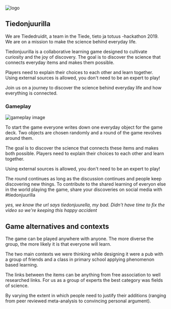 ![logo](https://jussiholtta.github.io/tiedonjuurella/images/Tiedon-juurilla.jpg)

## Tiedonjuurilla

We are Tiededruidit, a team in the Tiede, tieto ja totuus -hackathon 2019. We are on a mission to make the science behind everyday life.

Tiedonjuurilla is a collaborative learning game designed to cultivate curiosity and the joy of discovery. The goal is to discover the science that connects everyday items and makes them possible.

Players need to explain their choices to each other and learn together. Using external sources is allowed, you don't need to be an expert to play!

Join us on a journey to discover the science behind everyday life and how everything is connected.

### Gameplay

![gameplay image](https://jussiholtta.github.io/tiedonjuurella/images/IMG_6395.jpg
)

To start the game everyone writes down one everyday object for the game deck. Two objects are chosen randomly and a round of the game revolves around them.

The goal is to discover the science that connects these items and makes both possible. Players need to explain their choices to each other and learn together.

Using external sources is allowed, you don't need to be an expert to play!

The round continues as long as the discussion continues and people keep discovering new things. To contribute to the shared learning of everyon else in the world playing the game, share your discoveries on social media with \#tiedonjuurilla

*yes, we know the url says tiedonjuurella, my bad. Didn't have time to fix the video so we're keeping this happy accident*

## Game alternatives and contexts

The game can be played anywhere with anyone. The more diverse the group, the more likely it is that everyone will learn.

The two main contexts we were thinking while designing it were a pub with a group of friends and a class in primary school applying phenomenon based learning.

The links between the items can be anything from free association to well researched links. For us as a group of experts the best category was fields of science.

By varying the extent in which people need to justify their additions (ranging from peer reviewed meta-analysis to convincing personal argument). 
